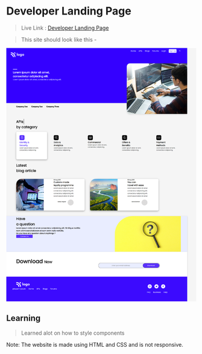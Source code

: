 # Developer Landing Page

>Live Link : [Developer Landing Page](https://developer-page.netlify.app)

>This site should look like this - 

![Pic](https://raw.githubusercontent.com/aadepeng/developer-landing-page/main/Developer%20Landing%20Page.png)

## Learning 

>Learned alot on how to style components

Note: The website is made using HTML and CSS and is not responsive.
